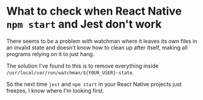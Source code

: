 # What to check when React Native `npm start` and Jest don't work

There seems to be a problem with watchman where it leaves its own files in an invalid state and doesn't know how to clean up after itself, making all programs relying on it to just hang.

The solution I've found to this is to remove everything inside `/usr/local/var/run/watchman/${YOUR_USER}-state`.

So the next time `jest` and `npm start` in your React Native projects just freezes, I know where I'm looking first.

